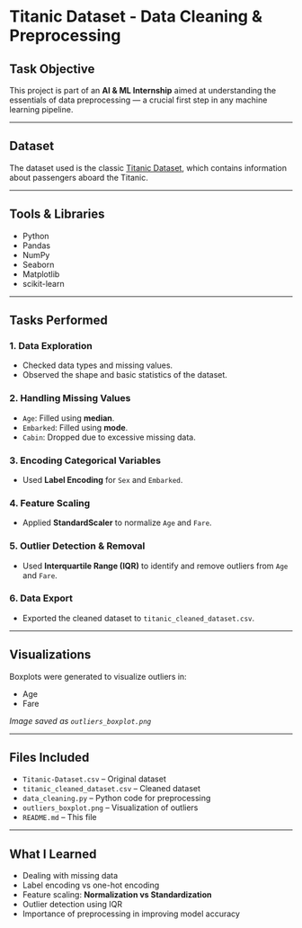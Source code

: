 # Titanic Dataset - Data Cleaning & Preprocessing 

## Task Objective
This project is part of an **AI & ML Internship** aimed at understanding the essentials of data preprocessing — a crucial first step in any machine learning pipeline.

---

##  Dataset
The dataset used is the classic [Titanic Dataset](https://www.kaggle.com/competitions/titanic/data), which contains information about passengers aboard the Titanic.

---

##  Tools & Libraries
- Python
- Pandas
- NumPy
- Seaborn
- Matplotlib
- scikit-learn

---

## Tasks Performed

### 1. **Data Exploration**
- Checked data types and missing values.
- Observed the shape and basic statistics of the dataset.

### 2. **Handling Missing Values**
- `Age`: Filled using **median**.
- `Embarked`: Filled using **mode**.
- `Cabin`: Dropped due to excessive missing data.

### 3. **Encoding Categorical Variables**
- Used **Label Encoding** for `Sex` and `Embarked`.

### 4. **Feature Scaling**
- Applied **StandardScaler** to normalize `Age` and `Fare`.

### 5. **Outlier Detection & Removal**
- Used **Interquartile Range (IQR)** to identify and remove outliers from `Age` and `Fare`.

### 6. **Data Export**
- Exported the cleaned dataset to `titanic_cleaned_dataset.csv`.

---

## Visualizations
Boxplots were generated to visualize outliers in:
- Age
- Fare

_Image saved as `outliers_boxplot.png`_

---

## Files Included
- `Titanic-Dataset.csv` – Original dataset
- `titanic_cleaned_dataset.csv` – Cleaned dataset
- `data_cleaning.py` – Python code for preprocessing
- `outliers_boxplot.png` – Visualization of outliers
- `README.md` – This file

---

##  What I Learned
- Dealing with missing data
- Label encoding vs one-hot encoding
- Feature scaling: **Normalization vs Standardization**
- Outlier detection using IQR
- Importance of preprocessing in improving model accuracy



